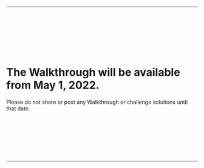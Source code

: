  
 ---------------------------

<br/><br/><br/><br/><br/><br/>

# The Walkthrough will be available from May 1, 2022.

Please do not share or post any Walkthrough or challenge solutions until that date.

<br/><br/><br/><br/><br/><br/>

 ---------------------------
